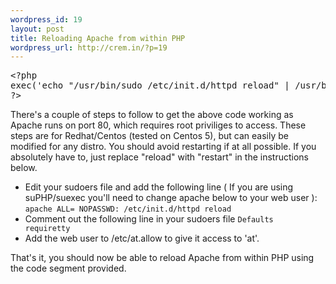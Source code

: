 ```yaml
--- 
wordpress_id: 19
layout: post
title: Reloading Apache from within PHP
wordpress_url: http://crem.in/?p=19
---
```

<pre class="code">
&lt;?php
exec('echo "/usr/bin/sudo /etc/init.d/httpd reload" | /usr/bin/at now');
?&gt;
</pre>

There's a couple of steps to follow to get the above code working as Apache runs on port 80, which requires root priviliges to access. These steps are for Redhat/Centos (tested on Centos 5), but can easily be modified for any distro. You should avoid restarting if at all possible. If you absolutely have to, just replace "reload" with "restart" in the instructions below.

* Edit your sudoers file and add the following line ( If you are using suPHP/suexec you'll need to change apache below to your web user ): <code>apache ALL= NOPASSWD: /etc/init.d/httpd reload</code>
* Comment out the following line in your sudoers file <code>Defaults requiretty</code>
* Add the web user to /etc/at.allow to give it access to 'at'.

That's it, you should now be able to reload Apache from within PHP using the code segment provided.

